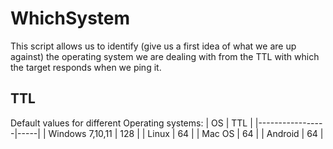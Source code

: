 # WhichSystem

This script allows us to identify (give us a first idea of what we are up against) the operating system we are dealing with from the TTL with which the target responds when we ping it.

## TTL
Default values for different Operating systems:
| OS              | TTL |
|-----------------|-----|
| Windows 7,10,11 | 128 |
| Linux           |  64 |
| Mac OS          |  64 |
| Android         |  64 |


